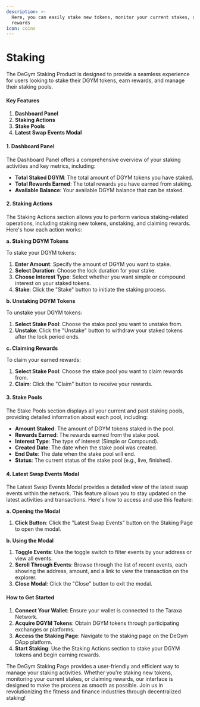 ```yaml
---
description: >-
  Here, you can easily stake new tokens, monitor your current stakes, and claim
  rewards
icon: coins
---
```


# Staking

The DeGym Staking Product is designed to provide a seamless experience for users looking to stake their DGYM tokens, earn rewards, and manage their staking pools.&#x20;

#### Key Features

1. **Dashboard Panel**
2. **Staking Actions**
3. **Stake Pools**
4. **Latest Swap Events Modal**

#### 1. Dashboard Panel

The Dashboard Panel offers a comprehensive overview of your staking activities and key metrics, including:

* **Total Staked DGYM**: The total amount of DGYM tokens you have staked.
* **Total Rewards Earned**: The total rewards you have earned from staking.
* **Available Balance**: Your available DGYM balance that can be staked.

#### 2. Staking Actions

The Staking Actions section allows you to perform various staking-related operations, including staking new tokens, unstaking, and claiming rewards. Here's how each action works:

**a. Staking DGYM Tokens**

To stake your DGYM tokens:

1. **Enter Amount**: Specify the amount of DGYM you want to stake.
2. **Select Duration**: Choose the lock duration for your stake.
3. **Choose Interest Type**: Select whether you want simple or compound interest on your staked tokens.
4. **Stake**: Click the "Stake" button to initiate the staking process.

**b. Unstaking DGYM Tokens**

To unstake your DGYM tokens:

1. **Select Stake Pool**: Choose the stake pool you want to unstake from.
2. **Unstake**: Click the "Unstake" button to withdraw your staked tokens after the lock period ends.

**c. Claiming Rewards**

To claim your earned rewards:

1. **Select Stake Pool**: Choose the stake pool you want to claim rewards from.
2. **Claim**: Click the "Claim" button to receive your rewards.

#### 3. Stake Pools

The Stake Pools section displays all your current and past staking pools, providing detailed information about each pool, including:

* **Amount Staked**: The amount of DGYM tokens staked in the pool.
* **Rewards Earned**: The rewards earned from the stake pool.
* **Interest Type**: The type of interest (Simple or Compound).
* **Created Date**: The date when the stake pool was created.
* **End Date**: The date when the stake pool will end.
* **Status**: The current status of the stake pool (e.g., live, finished).

#### 4. Latest Swap Events Modal

The Latest Swap Events Modal provides a detailed view of the latest swap events within the network. This feature allows you to stay updated on the latest activities and transactions. Here's how to access and use this feature:

**a. Opening the Modal**

1. **Click Button**: Click the "Latest Swap Events" button on the Staking Page to open the modal.

**b. Using the Modal**

1. **Toggle Events**: Use the toggle switch to filter events by your address or view all events.
2. **Scroll Through Events**: Browse through the list of recent events, each showing the address, amount, and a link to view the transaction on the explorer.
3. **Close Modal**: Click the "Close" button to exit the modal.

#### How to Get Started

1. **Connect Your Wallet**: Ensure your wallet is connected to the Taraxa Network.
2. **Acquire DGYM Tokens**: Obtain DGYM tokens through participating exchanges or platforms.
3. **Access the Staking Page**: Navigate to the staking page on the DeGym DApp platform.
4. **Start Staking**: Use the Staking Actions section to stake your DGYM tokens and begin earning rewards.

The DeGym Staking Page provides a user-friendly and efficient way to manage your staking activities. Whether you're staking new tokens, monitoring your current stakes, or claiming rewards, our interface is designed to make the process as smooth as possible. Join us in revolutionizing the fitness and finance industries through decentralized staking!
